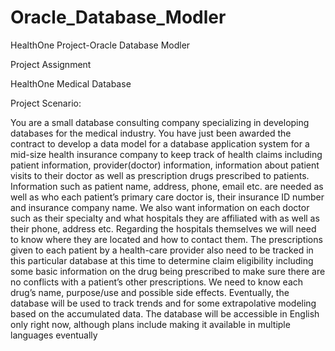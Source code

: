 # Oracle_Database_Modler
HealthOne Project-Oracle Database Modler 

Project Assignment

HealthOne Medical Database

Project Scenario:

You are a small database consulting company specializing in developing databases for
the medical industry. You have just been awarded the contract to develop a data
model for a database application system for a mid-size health insurance company to
keep track of health claims including patient information, provider(doctor)
information, information about patient visits to their doctor as well as prescription
drugs prescribed to patients.
Information such as patient name, address, phone, email etc. are needed as well as
who each patient’s primary care doctor is, their insurance ID number and insurance
company name. We also want information on each doctor such as their specialty and
what hospitals they are affiliated with as well as their phone, address etc. Regarding
the hospitals themselves we will need to know where they are located and how to
contact them.
The prescriptions given to each patient by a health-care provider also need to be
tracked in this particular database at this time to determine claim eligibility including
some basic information on the drug being prescribed to make sure there are no
conflicts with a patient’s other prescriptions. We need to know each drug’s name,
purpose/use and possible side effects.
Eventually, the database will be used to track trends and for some extrapolative
modeling based on the accumulated data. The database will be accessible in English
only right now, although plans include making it available in multiple languages
eventually
